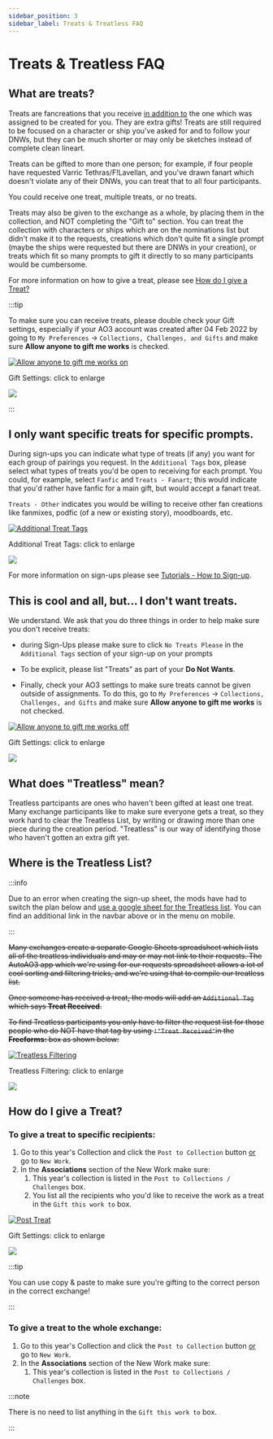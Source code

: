 ```yaml
---
sidebar_position: 3
sidebar_label: Treats & Treatless FAQ
---
```


# Treats & Treatless FAQ

## What are treats?
Treats are fancreations that you receive <u>in addition to</u> the one which was assigned to be created for you. They are extra gifts! Treats are still required to be focused on a character or ship you've asked for and to follow your DNWs, but they can be much shorter or may only be sketches instead of complete clean lineart.

Treats can be gifted to more than one person; for example, if four people have requested Varric Tethras/F!Lavellan, and you've drawn fanart which doesn't violate any of their DNWs, you can treat that to all four participants.

You could receive one treat, multiple treats, or no treats.

Treats may also be given to the exchange as a whole, by placing them in the collection, and NOT completing the "Gift to" section. You can treat the collection with characters or ships which are on the nominations list but didn't make it to the requests, creations which don't quite fit a single prompt (maybe the ships were requested but there are DNWs in your creation), or treats which fit so many prompts to gift it directly to so many participants would be cumbersome.

For more information on how to give a treat, please see [How do I give a Treat?](#how-do-i-give-a-treat)

:::tip

To make sure you can receive treats, please double check your Gift settings, especially if your AO3 account was created after 04 Feb 2022 by going to `My Preferences` → `Collections, Challenges, and Gifts` and make sure **Allow anyone to gift me works** is checked.

<a href="#img3" class="preview">
<img src={require('/img/giftsettingon.png').default} alt="Allow anyone to gift me works on" class="thumbnail"></img>
</a>
<p class="label">Gift Settings: click to enlarge</p>
<p> </p>
<a href="#_" class="lightbox" id="img3">
<img src={require('/img/giftsettingon.png').default}></img>
</a>

:::

## I only want specific treats for specific prompts.
During sign-ups you can indicate what type of treats (if any) you want for each group of pairings you request. In the `Additional Tags` box, please select what types of treats you'd be open to receiving for each prompt. You could, for example, select `Fanfic` and `Treats - Fanart`; this would indicate that you'd rather have fanfic for a main gift, but would accept a fanart treat.

`Treats - Other` indicates you would be willing to receive other fan creations like fanmixes, podfic (of a new or existing story), moodboards, etc.

<a href="#img1" class="preview">
<img src={require('/img/treattags.png').default} alt="Additional Treat Tags" class="thumbnail"></img>
</a>
<p class="label">Additional Treat Tags: click to enlarge</p>
<p> </p>
<a href="#_" class="lightbox" id="img1">
<img src={require('/img/treattags.png').default}></img>
</a>

For more information on sign-ups please see [Tutorials - How to Sign-up](/docs/tutorials/signups).

## This is cool and all, but... I don't want treats.
We understand. We ask that you do three things in order to help make sure you don't receive treats:

- during Sign-Ups please make sure to click `No Treats Please` in the `Additional Tags` section of your sign-up on your prompts

- To be explicit, please list "Treats" as part of your **Do Not Wants**.

- Finally, check your AO3 settings to make sure treats cannot be given outside of assignments. To do this, go to `My Preferences` → `Collections, Challenges, and Gifts` and make sure **Allow anyone to gift me works** is not checked.

<a href="#img2" class="preview">
<img src={require('/img/giftsettingoff.png').default} alt="Allow anyone to gift me works off" class="thumbnail"></img>
</a>
<p class="label">Gift Settings: click to enlarge</p>
<p> </p>
<a href="#_" class="lightbox" id="img2">
<img src={require('/img/giftsettingoff.png').default}></img>
</a>

## What does "Treatless" mean?
Treatless partcipants are ones who haven't been gifted at least one treat. Many exchange participants like to make sure everyone gets a treat, so they work hard to clear the Treatless List, by writing or drawing more than one piece during the creation period. "Treatless" is our way of identifying those who haven't gotten an extra gift yet.

## Where is the Treatless List?
:::info

Due to an error when creating the sign-up sheet, the mods have had to switch the plan below and <a href="https://bit.ly/3Emubuf">use a google sheet for the Treatless list</a>. You can find an additional link in the navbar above or in the menu on mobile.

:::

<strike>Many exchanges create a separate Google Sheets spreadsheet which lists all of the treatless individuals and may or may not link to their requests. The AutoAO3 app which we're using for our requests spreadsheet allows a lot of cool sorting and filtering tricks, and we're using that to compile our treatless list.</strike>

<strike>Once someone has received a treat, the mods will add an `Additional Tag` which says **Treat Received**.</strike>

<strike>To find Treatless participants you only have to filter the request list for those people who do NOT have that tag by using `!"Treat Received"`in the **Freeforms:** box as shown below:</strike>

<a href="#img4" class="preview">
<img src={require('/img/treatreceived.png').default} alt="Treatless Filtering" class="thumbnail"></img>
</a>
<p class="label">Treatless Filtering: click to enlarge</p>
<p> </p>
<a href="#_" class="lightbox" id="img4">
<img src={require('/img/treatreceived.png').default}></img>
</a>

## How do I give a Treat?
### To give a treat to specific recipients:

1. Go to this year's Collection and click the `Post to Collection` button <u>or</u> go to `New Work`.
2. In the **Associations** section of the New Work make sure:
    1. This year's collection is listed in the `Post to Collections / Challenges` box.
    2. You list all the recipients who you'd like to receive the work as a treat in the `Gift this work to` box.

<a href="#img5" class="preview">
<img src={require('/img/posttreat.png').default} alt="Post Treat" class="thumbnail"></img>
</a>
<p class="label">Gift Settings: click to enlarge</p>
<p> </p>
<a href="#_" class="lightbox" id="img5">
<img src={require('/img/posttreat.png').default}></img>
</a>

:::tip

You can use copy & paste to make sure you're gifting to the correct person in the correct exchange!

:::

### To give a treat to the whole exchange:

1. Go to this year's Collection and click the `Post to Collection` button <u>or</u> go to `New Work`.
2. In the **Associations** section of the New Work make sure:
    1. This year's collection is listed in the `Post to Collections / Challenges` box.

:::note

There is no need to list anything in the `Gift this work to` box.

:::